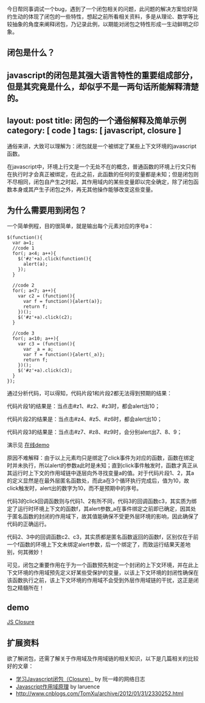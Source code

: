 今日帮同事调试一个bug，遇到了一个闭包相关的问题，此问题的解决方案恰好简约生动的体现了闭包的一些特性，想起之前所看相关资料，多是从理论、数学等比较抽象的角度来阐释闭包，乃记录此例，以期能对闭包之特性形成一生动鲜明之印象。

## 闭包是什么？

javascript的闭包是其强大语言特性的重要组成部分，但是其究竟是什么，却似乎不是一两句话所能解释清楚的。
---
layout: post
title: 闭包的一个通俗解释及简单示例
category: [ code ]
tags: [ javascript, closure ]
---

通俗来讲，大致可以理解为：闭包就是一个被绑定了某些上下文环境的javascript函数。

在javascript中，环境上行文是一个无处不在的概念，普通函数的环境上行文只有在执行时才会真正被绑定，在此之前，此函数的任何的变量都是未知；但是闭包则不尽相同，闭包自产生之时起，其作用域内的某些变量即以完全确定，除了闭包函数本身或其产生子闭包之外，再无其他操作能够改变这些变量。

## 为什么需要用到闭包？

一个简单例程，目的很简单，就是输出每个元素对应的序号a：

    $(function(){
      var a=1;
      //code 1
      for(; a<4; a++){
        $('#z'+a).click(function(){
          alert(a);
        });
      }
    
      //code 2
      for(; a<7; a++){
        var c2 = (function(){
          var f = function(){alert(a)};
          return f;
        })();
        $('#z'+a).click(c2);
      }
    
      //code 3
      for(; a<10; a++){
        var c3 = (function(){
          var _a = a;
          var f = function(){alert(_a)};
          return f;
        })();
        $('#z'+a).click(c3);
      }
    });
    

通过分析代码，可以得知，代码片段1和片段2都无法得到预期的结果：

代码片段1的结果是：当点击#z1、#z2、#z3时，都会alert出10；

代码片段2的结果是：当点击#z4、#z5、#z6时，都会alert出10；

代码片段3的结果是：当点击#z7、#z8、#z9时，会分别alert出7、8、9；

演示见 [在线demo][1]

原因不难解释：由于以上元素均只是绑定了click事件为对应的函数，函数在绑定时并未执行，所以alert的参数a此时是未知；直到click事件触发时，函数才真正从其运行时上下文的作用域链中逐层向外寻找变量a的值。对于代码片段1、2，其a的定义显然是在最外层匿名函数处，而此a在3个循环执行完成后，值为10，故click触发时，alert出的数字为10，而不是预期中的序号。

代码3的click回调函数则与代码1、2有所不同，代码3的回调函数c3，其实质为绑定了运行时环境上下文的函数f，其alert参数_a在事件绑定之前即已确定，因其处于匿名函数的封闭的作用域下，故其值能确保不受更外层环境的影响，因此确保了代码的正确运行。

代码2、3中的回调函数c2、c3，其实质都是匿名函数返回的函数f，区别仅在于前一个f函数的环境上下文未绑定alert参数，后一个绑定了，而致运行结果天差地别，何其微妙！

可见，闭包之重要作用在于为一个函数预先制定一个封闭的上下文环境，并在此上下文环境的作用域预先定义好某些受保护的变量，以该上下文环境的封闭性确保在该函数执行之前，该上下文环境的作用域不会受到外层作用域链的干扰，这正是闭包之精髓所在！

## demo

<a class="jsbin-embed" href="http://jsbin.com/ipawoy/47/embed?live">JS Closure</a>

## 扩展资料

欲了解闭包，还需了解关于作用域及作用域链的相关知识，以下是几篇相关的比较好的文章：

*   [学习Javascript闭包（Closure）][2] by 阮一峰的网络日志 
*   [Javascript作用域原理][3] by laruence 
*   http://www.cnblogs.com/TomXu/archive/2012/01/31/2330252.html

 [1]: http://jsbin.com/ipawoy/45
 [2]: http://www.ruanyifeng.com/blog/2009/08/learning_javascript_closures.html
 [3]: http://www.laruence.com/2009/05/28/863.html